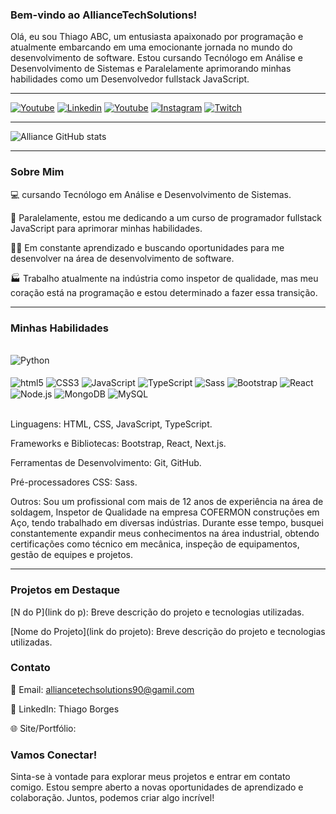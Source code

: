 ### Bem-vindo ao AllianceTechSolutions! 
Olá, eu sou Thiago ABC, um entusiasta apaixonado por programação e atualmente embarcando em uma emocionante jornada no mundo do desenvolvimento de software. Estou cursando Tecnólogo em Análise e Desenvolvimento de Sistemas e Paralelamente aprimorando minhas habilidades como um Desenvolvedor fullstack JavaScript.
<hr>

[![Youtube](    https://img.shields.io/website-up-down-green-red/http/monip.org.svg )](https://AllianceTechSolutions)
[![Linkedin](https://img.shields.io/badge/LinkedIn-0077B5?style=for-the-badge&logo=linkedin&logoColor=white)](https://[AllianceTechSolutions](https://www.linkedin.com/in/thiago-borges-627659223/))
[![Youtube](https://img.shields.io/badge/YouTube-FF0000?style=for-the-badge&logo=youtube&logoColor=white)](https://AllianceTechSolutions)
[![Instagram](https://img.shields.io/badge/Instagram-E4405F?style=for-the-badge&logo=instagram&logoColor=white)](https://AllianceTechSolutions)
[![Twitch](https://img.shields.io/badge/Twitch-9146FF?style=for-the-badge&logo=twitch&logoColor=white)](https://AllianceTechSolutions)

<hr>

![Alliance GitHub stats](https://github-readme-stats.vercel.app/api?username=AllianceTechSolutions&show_icons=true&theme=onedark)

<hr>

### Sobre Mim

💻 cursando Tecnólogo em Análise e Desenvolvimento de Sistemas.

🚀 Paralelamente, estou me dedicando a um curso de programador fullstack JavaScript para aprimorar minhas habilidades.

👨‍🎓 Em constante aprendizado e buscando oportunidades para me desenvolver na área de desenvolvimento de software.

🏭 Trabalho atualmente na indústria como inspetor de qualidade, mas meu coração está na programação e estou determinado a fazer essa transição.
<hr>

### Minhas Habilidades

<div style="display: inline_block"><br/>
  <img align="center" alt="Python" src="https://img.shields.io/badge/Python-14354C?style=for-the-badge&logo=python&logoColor=white"/><br/><br/>
<img align="center" alt="html5" src="https://img.shields.io/badge/HTML5-E34F26?style=for-the-badge&logo=html5&logoColor=white"/>
<img align="center" alt="CSS3" src="https://img.shields.io/badge/CSS3-1572B6?style=for-the-badge&logo=css3&logoColor=white"/>
<img align="center" alt="JavaScript" src="https://img.shields.io/badge/JavaScript-F7DF1E?style=for-the-badge&logo=javascript&logoColor=black"/>
<img align="center" alt="TypeScript" src="https://img.shields.io/badge/TypeScript-007ACC?style=for-the-badge&logo=typescript&logoColor=white"/>
<img align="center" alt="Sass" src="https://img.shields.io/badge/Sass-CC6699?style=for-the-badge&logo=sass&logoColor=white"/>
<img align="center" alt="Bootstrap" src="https://img.shields.io/badge/Bootstrap-563D7C?style=for-the-badge&logo=bootstrap&logoColor=white"/>
<img align="center" alt="React" src="https://img.shields.io/badge/React-20232A?style=for-the-badge&logo=react&logoColor=61DAFB"/>
<img align="center" alt="Node.js" src="https://img.shields.io/badge/Node.js-43853D?style=for-the-badge&logo=node.js&logoColor=white"/>
<img align="center" alt="MongoDB" src="https://img.shields.io/badge/MongoDB-4EA94B?style=for-the-badge&logo=mongodb&logoColor=white"/>
<img align="center" alt="MySQL" src="https://img.shields.io/badge/MySQL-00000F?style=for-the-badge&logo=mysql&logoColor=white"/>
</div><br>

Linguagens: HTML, CSS, JavaScript, TypeScript.<br>

Frameworks e Bibliotecas: Bootstrap, React, Next.js.<br>

Ferramentas de Desenvolvimento: Git, GitHub.<br>

Pré-processadores CSS: Sass.<br>

Outros: Sou um profissional com mais de 12 anos de experiência na área de soldagem, Inspetor de Qualidade na empresa COFERMON construções em Aço, tendo trabalhado em diversas indústrias. Durante esse tempo, busquei constantemente expandir meus conhecimentos na área industrial, obtendo certificações como técnico em mecânica, inspeção de equipamentos, gestão de equipes e projetos.<br>

<hr>

### Projetos em Destaque

[N do P](link do p): Breve descrição do projeto e tecnologias utilizadas.

[Nome do Projeto](link do projeto): Breve descrição do projeto e tecnologias utilizadas.

### Contato

📧 Email: alliancetechsolutions90@gamil.com

🔗 LinkedIn: Thiago Borges

🌐 Site/Portfólio:
<br>
### Vamos Conectar!

Sinta-se à vontade para explorar meus projetos e entrar em contato comigo. Estou sempre aberto a novas oportunidades de aprendizado e colaboração. Juntos, podemos criar algo incrível!
